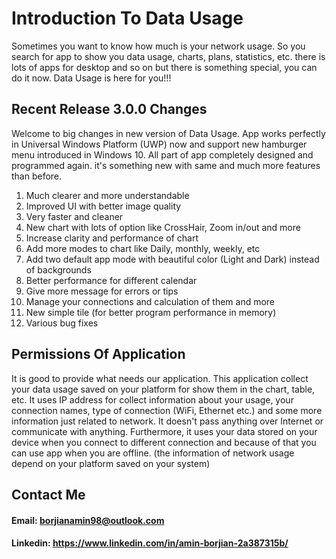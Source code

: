 # Introduction To Data Usage
Sometimes you want to know how much is your network usage. 
So you search for app to show you data usage, charts, plans, statistics, etc. there is lots of apps for desktop 
and so on but there is something special, you can do it now. Data Usage is here for you!!!

## Recent Release 3.0.0 Changes
Welcome to big changes in new version of Data Usage.
App works perfectly in Universal Windows Platform (UWP) now and support new hamburger menu introduced in Windows 10. 
All part of app completely designed and programmed again. 
it's something new with same and much more features than before.
1. Much clearer and more understandable
2. Improved UI with better image quality
3. Very faster and cleaner
4. New chart with lots of option like CrossHair, Zoom in/out and more
5. Increase clarity and performance of chart
6. Add more modes to chart like Daily, monthly, weekly, etc
7. Add two default app mode with beautiful color (Light and Dark) instead of backgrounds
8. Better performance for different calendar
9. Give more message for errors or tips
10. Manage your connections and calculation of them and more
11. New simple tile (for better program performance in memory)
12. Various bug fixes

## Permissions Of Application
It is good to provide what needs our application. This application collect your data usage saved on your platform 
for show them in the chart, table, etc. It uses IP address for collect information about your usage, 
your connection names, type of connection (WiFi, Ethernet etc.) and some more information just related to network. 
It doesn't pass anything over Internet or communicate with anything. Furthermore, it uses your data stored on
your device when you connect to different connection and because of that you can use app when you are offline. 
(the information of network usage depend on your platform saved on your system)

## Contact Me
#### Email: borjianamin98@outlook.com
#### Linkedin: https://www.linkedin.com/in/amin-borjian-2a387315b/
